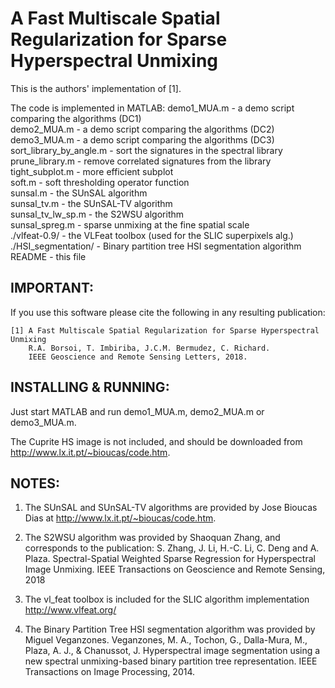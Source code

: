 #  A Fast Multiscale Spatial Regularization for Sparse Hyperspectral Unmixing    #



This is the authors' implementation of [1].

The code is implemented in MATLAB:
  demo1_MUA.m               - a demo script comparing the algorithms (DC1)  
  demo2_MUA.m               - a demo script comparing the algorithms (DC2)  
  demo3_MUA.m               - a demo script comparing the algorithms (DC3)  
  sort_library_by_angle.m   - sort the signatures in the spectral library  
  prune_library.m           - remove correlated signatures from the library  
  tight_subplot.m           - more efficient subplot  
  soft.m                    - soft thresholding operator function  
  sunsal.m                  - the SUnSAL algorithm  
  sunsal_tv.m               - the SUnSAL-TV algorithm  
  sunsal_tv_lw_sp.m         - the S2WSU algorithm  
  sunsal_spreg.m            - sparse unmixing at the fine spatial scale  
  ./vlfeat-0.9/             - the VLFeat toolbox (used for the SLIC superpixels alg.)  
  ./HSI_segmentation/       - Binary partition tree HSI segmentation algorithm  
  README                    - this file  



## IMPORTANT:
If you use this software please cite the following in any resulting
publication:

    [1] A Fast Multiscale Spatial Regularization for Sparse Hyperspectral Unmixing
        R.A. Borsoi, T. Imbiriba, J.C.M. Bermudez, C. Richard.
        IEEE Geoscience and Remote Sensing Letters, 2018.



## INSTALLING & RUNNING:
Just start MATLAB and run demo1_MUA.m, demo2_MUA.m or demo3_MUA.m.

The Cuprite HS image is not included, and should be downloaded from http://www.lx.it.pt/~bioucas/code.htm.


## NOTES:
1.  The SUnSAL and SUnSAL-TV algorithms are provided by Jose Bioucas Dias 
    at http://www.lx.it.pt/~bioucas/code.htm.

2.  The S2WSU algorithm was provided by Shaoquan Zhang, and corresponds to the publication:
    S. Zhang, J. Li, H.-C. Li, C. Deng and A. Plaza. 
    Spectral-Spatial Weighted Sparse Regression for Hyperspectral Image Unmixing. 
    IEEE Transactions on Geoscience and Remote Sensing, 2018

3.  The vl_feat toolbox is included for the SLIC algorithm implementation
    http://www.vlfeat.org/

4.  The Binary Partition Tree HSI segmentation algorithm was provided by Miguel Veganzones.
    Veganzones, M. A., Tochon, G., Dalla-Mura, M., Plaza, A. J., & Chanussot, J.
    Hyperspectral image segmentation using a new spectral unmixing-based binary
    partition tree representation.
    IEEE Transactions on Image Processing, 2014.



